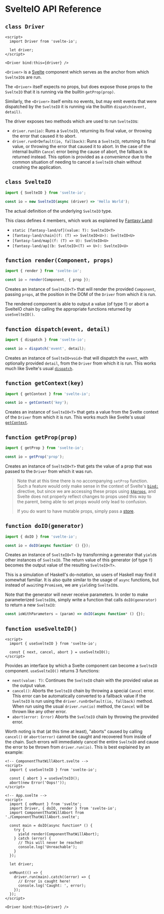# SvelteIO API Reference

[Svelte]: https://svelte.dev/

## `class Driver`

```svelte
<script>
  import Driver from 'svelte-io';

  let driver;
</script>

<Driver bind:this={driver} />
```

`<Driver>` is a [Svelte][] component which serves as the anchor from which `SvelteIO`s are run.

The `<Driver>` itself expects no props, but does expose those props to the `SvelteIO` that it is
running via the builtin `getProp(prop)`.

Similarly, the `<Driver>` itself emits no events, but may emit events that were dispatched by the
`SvelteIO` it is running via the builtin `dispatch(event, detail)`.

The driver exposes two methods which are used to run `SvelteIO`s:
*   `driver.run(io)`: Runs a `SvelteIO`, returning its final value, or throwing the error that caused
     it to abort.
*   `driver.runOrDefault(io, fallback)`: Runs a `SvelteIO`, returning its final value, or throwing
    the error that caused it to abort. In the case of the internal builtin `Cancel` error being
    the cause of abort, the fallback is returned instead. This option is provided as a *convenience*
    due to the common situation of needing to cancel a `SvelteIO` chain without crashing the
    application.

## `class SvelteIO`

```javascript
import { SvelteIO } from 'svelte-io';

const io = new SvelteIO(async (driver) => 'Hello World');
```

The actual definition of the underlying `SvelteIO` type.

This class defines 4 members, which work as explained by [Fantasy Land][]:
*   `static [fantasy-land/of](value: T): SvelteIO<T>`
*   `[fantasy-land/chain](f: (T) => SvelteIO<U>): SvelteIO<U>`
*   `[fantasy-land/map](f: (T) => U): SvelteIO<U>`
*   `[fantasy-land/ap](b: SvelteIO<(T) => U>): SvelteIO<U>`

[Fantasy Land]: https://github.com/fantasyland/fantasy-land

## `function render(Component, props)`

```javascript
import { render } from 'svelte-io';

const io = render(Component, { prop });
```

Creates an instance of `SvelteIO<T>` that will render the provided `Component`, passing `props`, at the
position in the DOM of the `Driver` from which it is run.

The rendered component is able to output a value (of type `T`) or abort a SvelteIO chain by calling the
appropriate functions returned by `useSvelteIO()`.

## `function dispatch(event, detail)`

```javascript
import { dispatch } from 'svelte-io';

const io = dispatch('event', detail);
```

Creates an instance of `SvelteIO<void>` that will dispatch the `event`, with optionally provided `detail`,
from the `Driver` from which it is run. This works much like Svelte's usual [`dispatch`](https://svelte.dev/docs#createEventDispatcher).

## `function getContext(key)`

```javascript
import { getContext } from 'svelte-io';

const io = getContext('key');
```

Creates an instance of `SvelteIO<T>` that gets a value from the Svelte context of the `Driver` from
which it is run. This works much like Svelte's usual [`getContext`](https://svelte.dev/docs#getContext).

## `function getProp(prop)`

```javascript
import { getProp } from 'svelte-io';

const io = getProp('prop');
```

Creates an instance of `SvelteIO<T>` that gets the value of a prop that was passed to the `Driver` from which
it was run.

>   Note that at this time there is no accompanying `setProp` function. Such a feature would only make sense
>   in the context of Svelte's [`bind:`](https://svelte.dev/docs#bind_element_property) directive, but since
>   we are accessing these props using [`$$props`](https://svelte.dev/docs#Attributes_and_props), and Svelte
>   does not properly reflect changes to props used this way to the parent, being able to set props would
>   only lead to confusion.
>
>   If you do want to have mutable props, simply pass a [store](https://svelte.dev/docs#svelte_store).

## `function doIO(generator)`

```javascript
import { doIO } from 'svelte-io';

const io = doIO(async function* () {});
```

Creates an instance of `SvelteIO<T>` by transforming a generator that `yield`s other instances of `SvelteIO`.
The return value of this generator (of type `T`) becomes the output value of the resulting `SvelteIO<T>`.

This is a simulation of Haskell's do-notation, so users of Haskell may find it somewhat familiar.
It is also quite similar to the usage of `async` functions, but instead of `await`ing `Promise`s,
we are `yield`ing `SvelteIO`s.

Note that the generator will never receive parameters. In order to make parameterized `SvelteIO`s,
simply write a function that calls `doIO(generator)` to return a new `SvelteIO`:

```javascript
const ioWithParameters = (param) => doIO(async function* () {});
```

## `function useSvelteIO()`

```svelte
<script>
  import { useSvelteIO } from 'svelte-io';

  const { next, cancel, abort } = useSvelteIO();
</script>
```

Provides an interface by which a Svelte component can become a `SvelteIO` component. `useSvelteIO()`
returns 3 functions:
*   `next(value: T)`: Continues the `SvelteIO` chain with the provided value as the output value.
*   `cancel()`: Aborts the `SvelteIO` chain by throwing a special `Cancel` error. This error can
    be automatically converted to a fallback value if the `SvelteIO` is run using the
    `driver.runOrDefault(io, fallback)` method. When run using the usual `driver.run(io)` method,
    the `Cancel` will be thrown like any other error.
*   `abort(error: Error)` Aborts the `SvelteIO` chain by throwing the provided error.

Worth noting is that (at this time at least), "aborts" caused by calling `cancel()` or `abort(error)`
cannot be caught and recovered from inside of the chain. Such errors will immediately cancel the
entire `SvelteIO` and cause the error to be thrown from `driver.run(io)`. This is best explained by
an example:

```svelte
<!-- ComponentThatWillAbort.svelte -->
<script>
  import { useSvelteIO } from 'svelte-io';

  const { abort } = useSvelteIO();
  abort(new Error('Oops!'));
</script>

<!-- App.svelte -->
<script>
  import { onMount } from 'svelte';
  import Driver, { doIO, render } from 'svelte-io';
  import ComponentThatWillAbort from './ComponentThatWillAbort.svelte';

  const main = doIO(async function* () {
    try {
      yield render(ComponentThatWillAbort);
    } catch (error) {
      // This will never be reached!
      console.log('Unreachable');
    }
  });

  let driver;

  onMount(() => {
    driver.run(main).catch((error) => {
      // Error is caught here!
      console.log('Caught: ', error);
    });
  });
</script>

<Driver bind:this={driver} />
```
